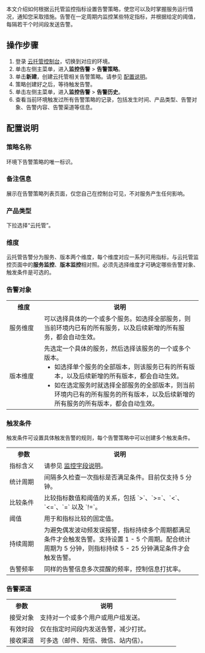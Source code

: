 本文介绍如何根据云托管监控指标设置告警策略，使您可以及时掌握服务运行情况，通知您采取措施。告警在一定周期内监控某些特定指标，并根据给定的阈值，每隔若干个时间段发送告警。

## 操作步骤

1. 登录 [云托管控制台](https://console.cloud.tencent.com/tcb/service)，切换到对应的环境。
2. 单击左侧主菜单，进入**监控告警** > **告警策略**。
3. 单击**新建**，创建云托管相关告警策略。请参见 [配置说明](#set)。
4. 策略创建好之后，等待触发告警。
5. 单击左侧主菜单，进入**监控告警** > **告警历史**。
6. 查看当前环境触发过所有告警策略的记录，包括发生时间、产品类型、告警对象、告警内容、告警渠道等信息。

## 配置说明[](id:set)

### 策略名称
环境下告警策略的唯一标识。

### 备注信息
展示在告警策略列表页面，仅您自己在控制台可见，不对服务产生任何影响。

### 产品类型
下拉选择“云托管”。

### 维度
云托管告警分为服务、版本两个维度，每个维度对应一系列可用指标，与云托管监控页面中的**服务监控**、**版本监控**相对照。必须先选择维度才可确定哪些告警对象、触发条件是可选的。

### 告警对象
<table>
<tr>
<th style="width:18%">维度</th>
<th>说明</th>
</tr>
<tr>
<td >服务维度</td>
<td>可以选择具体的一个或多个服务。如选择全部服务，则当前环境内已有的所有服务，以及后续新增的所有服务，都会自动生效。</td>
</tr>
<tr>
<td>版本维度</td>
<td>先选定一个具体的服务，然后选择该服务的一个或多个版本。
<ul style="margin:0;list-style-type:disc;"><li>如选择单个服务的全部版本，则该服务已有的所有版本，以及后续新增的所有版本，都会自动生效。</li>
<li>如在选定服务时就选择全部服务的全部版本，则当前环境内已有的所有服务的所有版本，以及后续新增的所有服务的所有版本，都会自动生效。</li></ul>
</td>
</tr>
</table>



### 触发条件
触发条件可设置具体触发告警的规则，每个告警策略中可以创建多个触发条件。
<table>
<tr>
<th style="width:18%">参数</th>
<th>说明</th>
</tr>
<tr>
<td >指标含义</td>
<td>请参见 <a href = "https://cloud.tencent.com/document/product/1243/46131#.E7.9B.91.E6.8E.A7.E5.AD.97.E6.AE.B5.E8.AF.B4.E6.98.8E">监控字段说明</a>。</td>
</tr>
<tr>
<td>统计周期</td>
<td>间隔多久检查一次指标是否满足条件。目前仅支持 5 分钟。</td>
</tr>
<tr>
<td>比较条件</td>
<td>比较指标数值和阈值的关系，包括 `>`、`>=`、`<`、`<=`、`=` 以及 `!=`。</td>
</tr>
<tr>
<td>阈值</td>
<td>用于和指标比较的固定值。</td>
</tr>
<tr>
<td>持续周期</td>
<td>为避免偶发波动频发误报警，指标持续多个周期都满足条件才会触发告警。支持设置 1 - 5 个周期。配合统计周期为 5 分钟，则指标持续 5 - 25 分钟满足条件才会触发告警。</td>
</tr>
<tr>
<td>告警频率</td>
<td>同样的告警信息多次提醒的频率，控制信息打扰率。</td>
</tr>
</table>


### 告警渠道
<table>
<tr>
<th style="width:18%">参数</th>
<th>说明</th>
</tr>
<tr>
<td>接受对象</td>
<td>支持对一个或多个用户或用户组发送。</td>
</tr>
<tr>
<td>有效时段</td>
<td>仅在指定时间段内发送告警，减少打扰。</td>
</tr>
<tr>
<td>接收渠道</td>
<td>可多选（邮件、短信、微信、站内信）。</td>
</tr>
</table>


